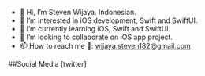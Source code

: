- 👋 Hi, I’m Steven Wijaya. Indonesian.
- 👀 I’m interested in iOS development, Swift and SwiftUI. 
- 🌱 I’m currently learning iOS, Swift and SwiftUI.
- 💞️ I’m looking to collaborate on iOS app project.
- 📫 How to reach me 📧: wijaya.steven182@gmail.com

##Social Media
[twitter]
<!---
Steven2110/Steven2110 is a ✨ special ✨ repository because its `README.md` (this file) appears on your GitHub profile.
You can click the Preview link to take a look at your changes.
--->
